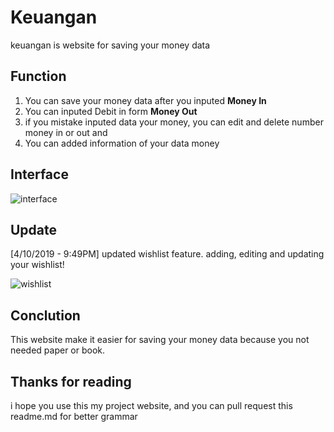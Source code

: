 # Keuangan
keuangan is website for saving your money data

## Function
1. You can save your money data after you inputed **Money In**
2. You can inputed Debit in form **Money Out**
3. if you mistake inputed data your money, you can edit and delete number money in or out and
4. You can added information of your data money

## Interface
![interface](https://user-images.githubusercontent.com/25402171/55667386-de00cd80-5885-11e9-8ab1-fbaf377129d3.png)

## Update
[4/10/2019 - 9:49PM] updated wishlist feature. adding, editing and updating your wishlist!

![wishlist](https://user-images.githubusercontent.com/25402171/55889210-ef760c80-5bda-11e9-9986-163e6e6a025e.png)

## Conclution
This website make it easier for saving your money data because you not needed paper or book.

## Thanks for reading
i hope you use this my project website, and you can pull request this readme.md for better grammar
